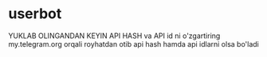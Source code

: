 # userbot

YUKLAB OLINGANDAN KEYIN 
API HASH va API id ni o'zgartiring
my.telegram.org orqali royhatdan otib api hash hamda api idlarni olsa bo'ladi
